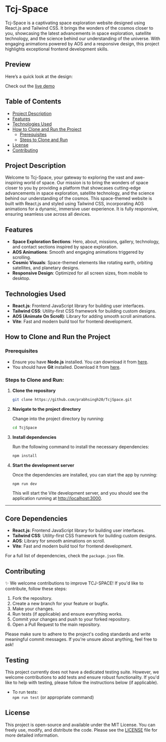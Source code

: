# Tcj-Space

Tcj-Space is a captivating space exploration website designed using React.js and Tailwind CSS. It brings the wonders of the cosmos closer to you, showcasing the latest advancements in space exploration, satellite technology, and the science behind our understanding of the universe. With engaging animations powered by AOS and a responsive design, this project highlights exceptional frontend development skills.

## Preview

Here’s a quick look at the design:

Check out the [live demo](https://tcj-space.vercel.app/)

## Table of Contents

- [Project Description](#project-description)
- [Features](#features)
- [Technologies Used](#technologies-used)
- [How to Clone and Run the Project](#how-to-clone-and-run-the-project)
  - [Prerequisites](#prerequisites)
  - [Steps to Clone and Run](#steps-to-clone-and-run)
- [License](#license)
- [Contributing](#contributing)

## Project Description

Welcome to Tcj-Space, your gateway to exploring the vast and awe-inspiring world of space. Our mission is to bring the wonders of space closer to you by providing a platform that showcases cutting-edge advancements in space exploration, satellite technology, and the science behind our understanding of the cosmos. This space-themed website is built with React.js and styled using Tailwind CSS, incorporating AOS animations for a dynamic, immersive user experience. It is fully responsive, ensuring seamless use across all devices.

## Features

- **Space Exploration Sections**: Hero, about, missions, gallery, technology, and contact sections inspired by space exploration.
- **AOS Animations**: Smooth and engaging animations triggered by scrolling.
- **Cosmic Visuals**: Space-themed elements like rotating earth, orbiting satellites, and planetary designs.
- **Responsive Design**: Optimized for all screen sizes, from mobile to desktop.

## Technologies Used

- **React.js**: Frontend JavaScript library for building user interfaces.
- **Tailwind CSS**: Utility-first CSS framework for building custom designs.
- **AOS (Animate On Scroll)**: Library for adding smooth scroll animations.
- **Vite**: Fast and modern build tool for frontend development.

## How to Clone and Run the Project

### Prerequisites

- Ensure you have **Node.js** installed. You can download it from [here](https://nodejs.org/).
- You should have **Git** installed. Download it from [here](https://git-scm.com/).

### Steps to Clone and Run:

1. **Clone the repository**

   ```bash
   git clone https://github.com/prabhsingh20/TcjSpace.git
   ```

2. **Navigate to the project directory**

   Change into the project directory by running:

   ```bash
   cd TcjSpace
   ```

3. **Install dependencies**

   Run the following command to install the necessary dependencies:

   ```bash
   npm install
   ```

4. **Start the development server**

   Once the dependencies are installed, you can start the app by running:

   ```bash
   npm run dev
   ```

   This will start the Vite development server, and you should see the application running at [http://localhost:3000](http://localhost:3000).

---

## Core Dependencies

- **React.js**: Frontend JavaScript library for building user interfaces.
- **Tailwind CSS**: Utility-first CSS framework for building custom designs.
- **AOS**: Library for smooth animations on scroll.
- **Vite**: Fast and modern build tool for frontend development.

For a full list of dependencies, check the `package.json` file.

## Contributing

✨ We welcome contributions to improve TCJ-SPACE! If you'd like to contribute, follow these steps:

1. Fork the repository.
2. Create a new branch for your feature or bugfix.
3. Make your changes.
4. Run tests (if applicable) and ensure everything works.
5. Commit your changes and push to your forked repository.
6. Open a Pull Request to the main repository.

Please make sure to adhere to the project's coding standards and write meaningful commit messages. If you're unsure about anything, feel free to ask!

## Testing

This project currently does not have a dedicated testing suite. However, we welcome contributions to add tests and ensure robust functionality. If you'd like to help with testing, please follow the instructions below (if applicable).

- To run tests:  
  `npm run test` (or appropriate command)

## License

This project is open-source and available under the MIT License. You can freely use, modify, and distribute the code. Please see the [LICENSE](./LICENSE) file for more detailed information.
